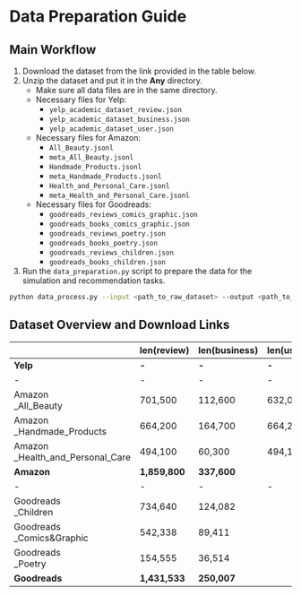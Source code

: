 # Data Preparation Guide

## Main Workflow

1. Download the dataset from the link provided in the table below.
2. Unzip the dataset and put it in the **Any** directory.
    - Make sure all data files are in the same directory.
    - Necessary files for Yelp:
        - `yelp_academic_dataset_review.json`
        - `yelp_academic_dataset_business.json`
        - `yelp_academic_dataset_user.json`
    - Necessary files for Amazon:
        - `All_Beauty.jsonl`
        - `meta_All_Beauty.jsonl`
        - `Handmade_Products.jsonl`
        - `meta_Handmade_Products.jsonl`
        - `Health_and_Personal_Care.jsonl`
        - `meta_Health_and_Personal_Care.jsonl`
    - Necessary files for Goodreads:
        - `goodreads_reviews_comics_graphic.json`
        - `goodreads_books_comics_graphic.json`
        - `goodreads_reviews_poetry.json`
        - `goodreads_books_poetry.json`
        - `goodreads_reviews_children.json`
        - `goodreads_books_children.json`
3. Run the `data_preparation.py` script to prepare the data for the simulation and recommendation tasks.
```bash
python data_process.py --input <path_to_raw_dataset> --output <path_to_processed_dataset>
```

## Dataset Overview and Download Links

|                                       | len(review)   | len(business) | len(user)   | link                                                         |
| ------------------------------------- | ------------- | ------------- | ----------- | ------------------------------------------------------------ |
| **Yelp**                              | **-** | **-**    | **-** | [download](https://www.yelp.com/dataset)                                                             |
| -                                     | -             | -             | -           |                                                              |
| Amazon<br />_All_Beauty               | 701,500       | 112,600       | 632,000     | [review](https://datarepo.eng.ucsd.edu/mcauley_group/data/amazon_2023/raw/review_categories/All_Beauty.jsonl.gz) <br />[meta](https://datarepo.eng.ucsd.edu/mcauley_group/data/amazon_2023/raw/meta_categories/meta_All_Beauty.jsonl.gz) |
| Amazon<br />_Handmade_Products        | 664,200       | 164,700       | 664,200     | [review](https://datarepo.eng.ucsd.edu/mcauley_group/data/amazon_2023/raw/review_categories/Handmade_Products.jsonl.gz)<br />[meta](https://datarepo.eng.ucsd.edu/mcauley_group/data/amazon_2023/raw/meta_categories/meta_Handmade_Products.jsonl.gz) |
| Amazon<br />_Health_and_Personal_Care | 494,100       | 60,300        | 494,100     | [review](https://datarepo.eng.ucsd.edu/mcauley_group/data/amazon_2023/raw/review_categories/Health_and_Personal_Care.jsonl.gz)<br />[meta](https://datarepo.eng.ucsd.edu/mcauley_group/data/amazon_2023/raw/meta_categories/meta_Health_and_Personal_Care.jsonl.gz) |
| **Amazon**                            | **1,859,800** | **337,600**   |             |                                                              |
| -                                     | -             | -             | -           |                                                              |
| Goodreads<br />_Children              | 734,640       | 124,082       |             | [review](https://datarepo.eng.ucsd.edu/mcauley_group/gdrive/goodreads/byGenre/goodreads_reviews_children.json.gz)<br />[meta](https://datarepo.eng.ucsd.edu/mcauley_group/gdrive/goodreads/byGenre/goodreads_books_children.json.gz) |
| Goodreads<br />_Comics&Graphic        | 542,338       | 89,411        |             | [review](https://datarepo.eng.ucsd.edu/mcauley_group/gdrive/goodreads/byGenre/goodreads_reviews_comics_graphic.json.gz)<br />[meta](https://datarepo.eng.ucsd.edu/mcauley_group/gdrive/goodreads/byGenre/goodreads_books_comics_graphic.json.gz) |
| Goodreads<br />_Poetry                | 154,555       | 36,514        |             | [review](https://datarepo.eng.ucsd.edu/mcauley_group/gdrive/goodreads/byGenre/goodreads_reviews_poetry.json.gz)<br />[meta](https://datarepo.eng.ucsd.edu/mcauley_group/gdrive/goodreads/byGenre/goodreads_books_poetry.json.gz) |
| **Goodreads**                         | **1,431,533** | **250,007**   |             |                                                              |